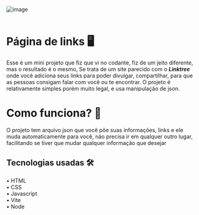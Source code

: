 ![image](https://github.com/user-attachments/assets/dc669024-402e-494c-8d73-04e60dc152b8)
<br> <br>
# Página de links 🖥️
Esse é um mini projeto que fiz que vi no codante, fiz de um jeito diferente, mas o resultado é o mesmo, Se trata de um site parecido com o ***Linktree*** onde você adiciona seus links para poder divulgar, compartilhar, para que as pessoas consigam falar com você ou te encontrar. O projeto é relativamente simples porém muito legal, e usa manipulação de json.
# Como funciona? 🤔
O projeto tem arquivo json que você põe suas informações, links e ele muda automaticamente para você, não precisa ir em qualquer outro lugar, facilitando se tiver que mudar qualquer informação que desejar
## Tecnologias usadas 🛠️
• HTML <br>
• CSS <br>
• Javascript <br>
• Vite <br>
• Node <br>
